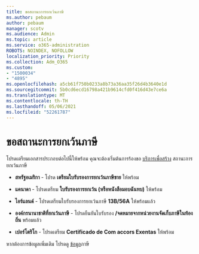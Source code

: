 ```yaml
---
title: ขอสถานะการยกเว้นภาษี
ms.author: pebaum
author: pebaum
manager: scotv
ms.audience: Admin
ms.topic: article
ms.service: o365-administration
ROBOTS: NOINDEX, NOFOLLOW
localization_priority: Priority
ms.collection: Adm_O365
ms.custom:
- "1500034"
- "4895"
ms.openlocfilehash: a5cb61f750b0233a8b73a36aa35f26d4b3640e1d
ms.sourcegitcommit: 5b0cd6ecd16798a421b9614cfd0f416d43e7ce6a
ms.translationtype: MT
ms.contentlocale: th-TH
ms.lasthandoff: 05/06/2021
ms.locfileid: "52261787"
---
```

# <a name="apply-for-tax-exempt-status"></a>ขอสถานะการยกเว้นภาษี

โปรดเตรียมเอกสารประกอบต่อไปนี้ให้พร้อม คุณจะต้องเริ่มต้นการร้องขอ [บริการเพื่อสร้าง](/microsoft-365/admin/contact-support-for-business-products) สถานะการยกเว้นภาษี

- **สหรัฐอเมริกา** - โปรด **เตรียมใบรับรองการยกเว้นภาษีขาย** ให้พร้อม

- **แคนาดา** - โปรดเตรียม **ใบรับรองการยกเว้น (หรือหนังสือมอบฉันทบ)** ให้พร้อม

- **ไอร์แลนด์** - โปรดเตรียมใบรับรองการยกเว้นภาษี **13B/56A** ให้พร้อมแล้ว

- **องค์กรนานาชาติที่ยกเว้นภาษี** - โปรดยืนยันใบรับรอง **/จดหมายจากหน่วยงานจัดเก็บภาษีในท้องถิ่น** พร้อมแล้ว

- **เปอร์โตริโก** - โปรดเตรียม **Certificado de Com accors Exentas** ให้พร้อม

หากต้องการข้อมูลเพิ่มเติม โปรดดู [ข้อมูล](https://docs.microsoft.com/microsoft-365/commerce/billing-and-payments/tax-information)ภาษี
